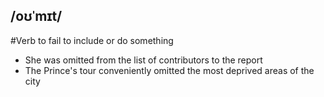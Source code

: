 ## /oʊˈmɪt/
#Verb
to fail to include or do  something

- She was omitted from the list of contributors to the report
- The Prince's tour conveniently omitted the most deprived areas of the city 